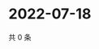 # 2022-07-18

共 0 条

<!-- BEGIN WEIBO -->
<!-- 最后更新时间 Mon Jul 18 2022 03:12:43 GMT+0800 (China Standard Time) -->

<!-- END WEIBO -->
